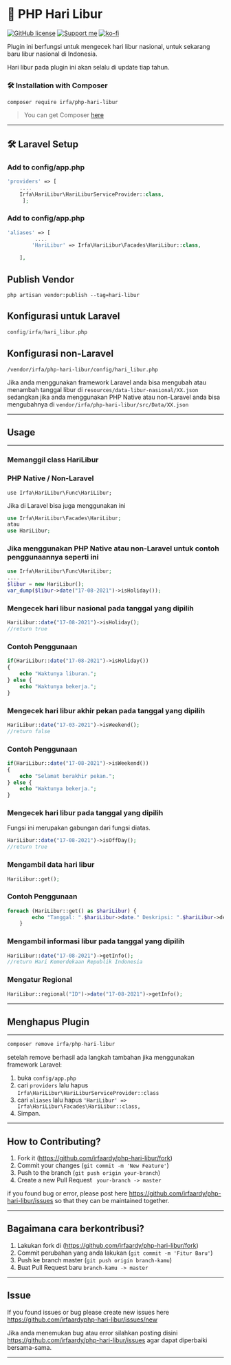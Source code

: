 
# 📅 PHP Hari Libur
[![GitHub license](https://img.shields.io/github/license/irfaardy/encrypt-file-laravel?style=flat-square)](https://github.com/irfaardy/encrypt-file-laravel/blob/master/LICENSE) [![Support me](https://img.shields.io/badge/Support-Buy%20me%20a%20coffee-yellow.svg?style=flat-square)](https://www.buymeacoffee.com/OBaAofN) [![ko-fi](https://www.ko-fi.com/img/githubbutton_sm.svg)](https://ko-fi.com/S6S52P7SN)

Plugin ini berfungsi untuk mengecek hari libur nasional, untuk sekarang baru libur nasional di Indonesia.

Hari libur pada plugin ini akan selalu di update tiap tahun.

<h3>🛠️ Installation with Composer </h3>

    composer require irfa/php-hari-libur

>You can get Composer [ here]( https://getcomposer.org/download/)

***


<h2>🛠️ Laravel Setup </h2>

<h3>Add to config/app.php</h3>

```php
'providers' => [
    ....
    Irfa\HariLibur\HariLiburServiceProvider::class,
     ];
```

<h3>Add to config/app.php</h3>

```php
'aliases' => [
         ....
        'HariLibur' => Irfa\HariLibur\Facades\HariLibur::class,

    ],
```

  <h2>Publish Vendor</h2>


    php artisan vendor:publish --tag=hari-libur

<h2>Konfigurasi untuk Laravel</h2>

```php
config/irfa/hari_libur.php
```

<h2>Konfigurasi non-Laravel</h2>

```
/vendor/irfa/php-hari-libur/config/hari_libur.php
```

Jika anda menggunakan framework Laravel anda bisa mengubah atau menambah tanggal libur di `resources/data-libur-nasional/XX.json` sedangkan jika anda menggunakan PHP Native atau non-Laravel anda bisa mengubahnya di `vendor/irfa/php-hari-libur/src/Data/XX.json`

<hr><h2>Usage</h2>

<hr>

<h3>Memanggil class HariLibur</h3>

<h3>PHP Native / Non-Laravel</h3>

```
use Irfa\HariLibur\Func\HariLibur;
```

Jika di Laravel bisa juga menggunakan ini

```php
use Irfa\HariLibur\Facades\HariLibur;
atau
use HariLibur;
```

<h3>
    Jika menggunakan PHP Native atau non-Laravel untuk contoh penggunaannya seperti ini
</h3>

```php
use Irfa\HariLibur\Func\HariLibur;
....
$libur = new HariLibur();
var_dump($libur->date("17-08-2021")->isHoliday());
```


<h3>Mengecek hari libur nasional pada tanggal yang dipilih</h3>

```php
HariLibur::date("17-08-2021")->isHoliday();
//return true
```

<h3>Contoh Penggunaan</h3>

```php
if(HariLibur::date("17-08-2021")->isHoliday())
{
    echo "Waktunya liburan.";
} else {
    echo "Waktunya bekerja.";
}
```

<h3>Mengecek hari libur akhir pekan pada tanggal yang dipilih</h3>

```php
HariLibur::date("17-03-2021")->isWeekend();
//return false
```

<h3>Contoh Penggunaan</h3>

```php
if(HariLibur::date("17-08-2021")->isWeekend())
{
    echo "Selamat berakhir pekan.";
} else {
    echo "Waktunya bekerja.";
}
```



<h3>Mengecek hari libur pada tanggal yang dipilih</h3>

Fungsi ini merupakan gabungan dari fungsi diatas.

```php
HariLibur::date("17-08-2021")->isOffDay();
//return true
```

<h3>Mengambil data hari libur</h3>

```php
HariLibur::get();
```

<h3>Contoh Penggunaan</h3>

```php
foreach (HariLibur::get() as $hariLibur) {
		echo "Tanggal: ".$hariLibur->date." Deskripsi: ".$hariLibur->description."<br>";
	}
```



<h3>Mengambil informasi libur pada tanggal yang dipilih</h3>

```php
HariLibur::date("17-08-2021")->getInfo();
//return Hari Kemerdekaan Republik Indonesia
```

<h3>Mengatur Regional </h3>

```php
HariLibur::regional("ID")->date("17-08-2021")->getInfo();
```

<hr>
<h2>Menghapus Plugin</h2>

<hr>

```php
composer remove irfa/php-hari-libur
```

setelah remove berhasil ada langkah tambahan jika menggunakan framework Laravel:

1. buka `config/app.php`
2. cari `providers` lalu hapus `Irfa\HariLibur\HariLiburServiceProvider::class`
3. cari `aliases` lalu hapus `'HariLibur' => Irfa\HariLibur\Facades\HariLibur::class,`
4. Simpan.

<hr><h2>How to Contributing?</h2>

1. Fork it (<https://github.com/irfaardy/php-hari-libur/fork>)
2. Commit your changes (`git commit -m 'New Feature'`)
3. Push to the branch (`git push origin your-branch`)
4. Create a new Pull Request ` your-branch -> master`

if you found bug or error, please post here https://github.com/irfaardy/php-hari-libur/issues so that they can be maintained together.



***
## Bagaimana cara berkontribusi?

1. Lakukan fork di (https://github.com/irfaardy/php-hari-libur/fork)
2. Commit perubahan yang anda lakukan (`git commit -m 'Fitur Baru'`)
3. Push ke branch master (`git push origin branch-kamu`)
4. Buat Pull Request baru `branch-kamu -> master`

---
## Issue
If you found issues or bug please create new issues here https://github.com/irfaardyphp-hari-libur/issues/new

Jika anda menemukan bug atau error silahkan posting disini https://github.com/irfaardy/php-hari-libur/issues agar dapat diperbaiki bersama-sama.

***

